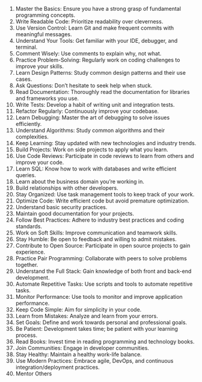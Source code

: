 1. Master the Basics: Ensure you have a strong grasp of fundamental programming concepts.
2. Write Readable Code: Prioritize readability over cleverness.
3. Use Version Control: Learn Git and make frequent commits with meaningful messages.
4. Understand Your Tools: Get familiar with your IDE, debugger, and terminal.
5. Comment Wisely: Use comments to explain why, not what.
6. Practice Problem-Solving: Regularly work on coding challenges to improve your skills.
7. Learn Design Patterns: Study common design patterns and their use cases.
8. Ask Questions: Don’t hesitate to seek help when stuck.
9. Read Documentation: Thoroughly read the documentation for libraries and frameworks you use.
10. Write Tests: Develop a habit of writing unit and integration tests.
11. Refactor Regularly: Continuously improve your codebase.
12. Learn Debugging: Master the art of debugging to solve issues efficiently.
13. Understand Algorithms: Study common algorithms and their complexities.
14. Keep Learning: Stay updated with new technologies and industry trends.
15. Build Projects: Work on side projects to apply what you learn.
16. Use Code Reviews: Participate in code reviews to learn from others and improve your code.
17. Learn SQL: Know how to work with databases and write efficient queries.
18. Learn about the business domain you’re working in.
19. Build relationships with other developers.
20. Stay Organized: Use task management tools to keep track of your work.
21. Optimize Code: Write efficient code but avoid premature optimization.
22. Understand basic security practices.
23. Maintain good documentation for your projects.
24. Follow Best Practices: Adhere to industry best practices and coding standards.
25. Work on Soft Skills: Improve communication and teamwork skills.
26. Stay Humble: Be open to feedback and willing to admit mistakes.
27. Contribute to Open Source: Participate in open source projects to gain experience.
28. Practice Pair Programming: Collaborate with peers to solve problems together.
29. Understand the Full Stack: Gain knowledge of both front and back-end development.
30. Automate Repetitive Tasks: Use scripts and tools to automate repetitive tasks.
31. Monitor Performance: Use tools to monitor and improve application performance.
32. Keep Code Simple: Aim for simplicity in your code.
33. Learn from Mistakes: Analyze and learn from your errors.
34. Set Goals: Define and work towards personal and professional goals.
35. Be Patient: Development takes time; be patient with your learning process.
36. Read Books: Invest time in reading programming and technology books.
37. Join Communities: Engage in developer communities.
38. Stay Healthy: Maintain a healthy work-life balance.
39. Use Modern Practices: Embrace agile, DevOps, and continuous integration/deployment practices.
40. Mentor Others
